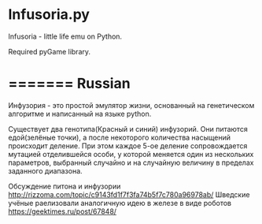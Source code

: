 Infusoria.py
============

Infusoria - little life emu on Python.

Required pyGame library.

=======
Russian
=======

Инфузория - это простой эмулятор жизни, основанный на генетическом алгоритме и написанный на языке python.

Существует два генотипа(Красный и синий) инфузорий. Они питаются едой(зелёные точки), а после
некоторого количества насыщений происходит деление. При этом каждое 5-ое деление сопровождается
мутацией отделившейся особи, у которой меняется один из нескольких параметров, выбранный случайно
и на случайную величину в пределах заданного диапазона.

Обсуждение питона и инфузории http://rizzoma.com/topic/c9143fd1f7f3fa74b5f7c780a96978ab/
Шведские учёные раелизовали аналогичную идею в железе в виде роботов https://geektimes.ru/post/67848/
